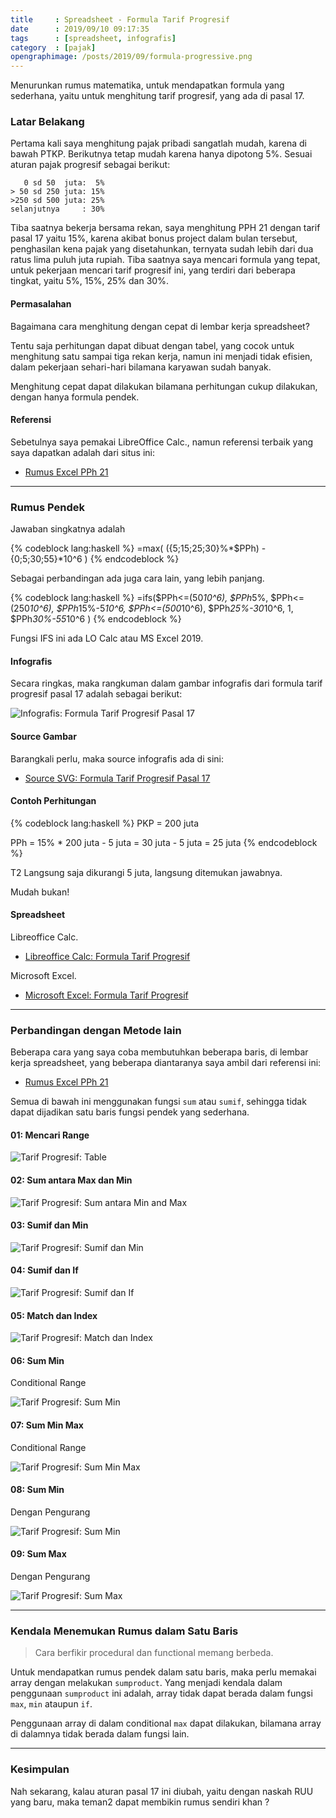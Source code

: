 ```yaml
---
title     : Spreadsheet - Formula Tarif Progresif
date      : 2019/09/10 09:17:35
tags      : [spreadsheet, infografis]
category  : [pajak]
opengraphimage: /posts/2019/09/formula-progressive.png
---
```


Menurunkan rumus matematika,
untuk mendapatkan formula yang sederhana,
yaitu untuk menghitung tarif progresif,
yang ada di pasal 17.
<!-- more -->

### Latar Belakang 

Pertama kali saya menghitung pajak pribadi sangatlah mudah,
karena di bawah PTKP. Berikutnya tetap mudah karena hanya dipotong 5%.
Sesuai aturan pajak progresif sebagai berikut:

```
   0 sd 50  juta:  5%
> 50 sd 250 juta: 15%
>250 sd 500 juta: 25%
selanjutnya     : 30%
```

Tiba saatnya bekerja bersama rekan,
saya menghitung PPH 21 dengan tarif pasal 17 yaitu 15%,
karena akibat bonus project dalam bulan tersebut,
penghasilan kena pajak yang disetahunkan,
ternyata sudah lebih dari dua ratus lima puluh juta rupiah.
Tiba saatnya saya mencari formula yang tepat,
untuk pekerjaan mencari tarif progresif ini,
yang terdiri dari beberapa tingkat,
yaitu 5%, 15%, 25% dan 30%.

#### Permasalahan

Bagaimana cara menghitung dengan cepat di lembar kerja spreadsheet?

Tentu saja perhitungan dapat dibuat dengan tabel,
yang cocok untuk menghitung satu sampai tiga rekan kerja,
namun ini menjadi tidak efisien, 
dalam pekerjaan sehari-hari bilamana karyawan sudah banyak.

Menghitung cepat dapat dilakukan bilamana perhitungan cukup dilakukan,
dengan hanya formula pendek.

#### Referensi

Sebetulnya saya pemakai LibreOffice Calc.,
namun referensi terbaik yang saya dapatkan adalah dari situs ini:

* [Rumus Excel PPh 21](https://excelku.com/2015/03/15/rumus-excel-pph-21/)

-- -- --

### Rumus Pendek

Jawaban singkatnya adalah

{% codeblock lang:haskell %}
=max( ({5;15;25;30}%*$PPh) - {0;5;30;55}*10^6 )
{% endcodeblock %}

Sebagai perbandingan ada juga cara lain,
yang lebih panjang.

{% codeblock lang:haskell %}
=ifs($PPh<=(50*10^6),  $PPh*5%,
     $PPh<=(250*10^6), $PPh*15%-5*10^6,
     $PPh<=(500*10^6), $PPh*25%-30*10^6,
     1,                $PPh*30%-55*10^6
    )
{% endcodeblock %}

Fungsi IFS ini ada LO Calc atau MS Excel 2019.

#### Infografis

Secara ringkas,
maka rangkuman dalam gambar infografis
dari formula tarif progresif pasal 17
adalah sebagai berikut:

![Infografis: Formula Tarif Progresif Pasal 17][tarif-progresif-infografis]

#### Source Gambar

Barangkali perlu, maka source infografis ada di sini:

* [Source SVG: Formula Tarif Progresif Pasal 17][tarif-progresif-source-svg]

#### Contoh Perhitungan

{% codeblock lang:haskell %}
PKP = 200 juta

PPh = 15% * 200 juta - 5 juta
    = 30 juta - 5 juta
    = 25 juta
{% endcodeblock %}

T2 Langsung saja dikurangi 5 juta, langsung ditemukan jawabnya.

Mudah bukan!

#### Spreadsheet

Libreoffice Calc.

* [Libreoffice Calc: Formula Tarif Progresif][tarif-progresif-libreoffice]

Microsoft Excel.

* [Microsoft Excel: Formula Tarif Progresif][tarif-progresif-ms-office]

-- -- --

### Perbandingan dengan Metode lain

Beberapa cara yang saya coba membutuhkan beberapa baris,
di lembar kerja spreadsheet,
yang beberapa diantaranya saya ambil dari referensi ini:

* [Rumus Excel PPh 21](https://excelku.com/2015/03/15/rumus-excel-pph-21/)

Semua di bawah ini menggunakan fungsi `sum` atau `sumif`,
sehingga tidak dapat dijadikan satu baris fungsi pendek yang sederhana.

#### 01: Mencari Range

![Tarif Progresif: Table][tarif-01-table]

#### 02: Sum antara Max dan Min

![Tarif Progresif: Sum antara Min and Max][tarif-02-between]

#### 03: Sumif dan Min

![Tarif Progresif: Sumif dan Min][tarif-03-sumif]

#### 04: Sumif dan If

![Tarif Progresif: Sumif dan If][tarif-04-sumif]

#### 05: Match dan Index

![Tarif Progresif: Match dan Index][tarif-05-match]

#### 06: Sum Min

Conditional Range

![Tarif Progresif: Sum Min][tarif-06-sum-min]

#### 07: Sum Min Max

Conditional Range

![Tarif Progresif: Sum Min Max][tarif-07-min-max]

#### 08: Sum Min

Dengan Pengurang

![Tarif Progresif: Sum Min][tarif-08-sum-min]

#### 09: Sum Max

Dengan Pengurang

![Tarif Progresif: Sum Max][tarif-09-sum-max]

-- -- --

### Kendala Menemukan Rumus dalam Satu Baris

> Cara berfikir procedural dan functional memang berbeda.

Untuk mendapatkan rumus pendek dalam satu baris,
maka perlu memakai array dengan melakukan `sumproduct`.
Yang menjadi kendala dalam penggunaan `sumproduct` ini adalah,
array tidak dapat berada dalam fungsi `max`, `min` ataupun `if`.

Penggunaan array di dalam conditional `max` dapat dilakukan,
bilamana array di dalamnya tidak berada dalam fungsi lain.

-- -- --

### Kesimpulan

Nah sekarang, kalau aturan pasal 17 ini diubah,
yaitu dengan naskah RUU yang baru,
maka teman2 dapat membikin rumus sendiri khan ?

[//]: <> ( -- -- -- links below -- -- -- )

[tarif-progresif-infografis]:   /posts/2019/09/formula-progressive.png
[tarif-progresif-source-svg]:   /posts/2019/09/formula-progressive.svg
[tarif-progresif-libreoffice]:  /posts/2019/09/hitung-tarif-progresif.ods
[tarif-progresif-ms-office]:    /posts/2019/09/hitung-tarif-progresif.xls

[tarif-01-table]:   /posts/2019/09/01-table.png
[tarif-02-between]: /posts/2019/09/02-between.png
[tarif-03-sumif]:   /posts/2019/09/03-sumif-min.png
[tarif-04-sumif]:   /posts/2019/09/04-sumif-if.png
[tarif-05-match]:   /posts/2019/09/05-match-index.png
[tarif-06-sum-min]: /posts/2019/09/06-sum-min.png
[tarif-07-min-max]: /posts/2019/09/07-sum-min-max.png
[tarif-08-sum-min]: /posts/2019/09/08-sum-min.png
[tarif-09-sum-max]: /posts/2019/09/09-sum-max.png

